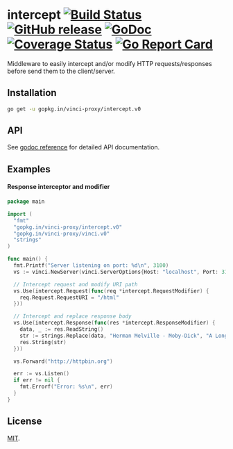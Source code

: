 # intercept [![Build Status](https://travis-ci.org/vinci-proxy/intercept.png)](https://travis-ci.org/vinci-proxy/intercept) [![GitHub release](https://img.shields.io/badge/version-0.1.0-orange.svg?style=flat)](https://github.com/vinci-proxy/intercept/releases) [![GoDoc](https://godoc.org/github.com/vinci-proxy/intercept?status.svg)](https://godoc.org/github.com/vinci-proxy/intercept) [![Coverage Status](https://coveralls.io/repos/github/vinci-proxy/intercept/badge.svg?branch=master)](https://coveralls.io/github/vinci-proxy/intercept?branch=master) [![Go Report Card](https://goreportcard.com/badge/github.com/vinci-proxy/intercept)](https://goreportcard.com/report/github.com/vinci-proxy/intercept)

Middleware to easily intercept and/or modify HTTP requests/responses before send them to the client/server.

## Installation

```bash
go get -u gopkg.in/vinci-proxy/intercept.v0
```

## API

See [godoc reference](https://godoc.org/github.com/vinci-proxy/intercept) for detailed API documentation.

## Examples

#### Response interceptor and modifier

```go
package main

import (
  "fmt"
  "gopkg.in/vinci-proxy/intercept.v0"
  "gopkg.in/vinci-proxy/vinci.v0"
  "strings"
)

func main() {
  fmt.Printf("Server listening on port: %d\n", 3100)
  vs := vinci.NewServer(vinci.ServerOptions{Host: "localhost", Port: 3100})

  // Intercept request and modify URI path
  vs.Use(intercept.Request(func(req *intercept.RequestModifier) {
    req.Request.RequestURI = "/html"
  }))

  // Intercept and replace response body
  vs.Use(intercept.Response(func(res *intercept.ResponseModifier) {
    data, _ := res.ReadString()
    str := strings.Replace(data, "Herman Melville - Moby-Dick", "A Long History", 1)
    res.String(str)
  }))

  vs.Forward("http://httpbin.org")

  err := vs.Listen()
  if err != nil {
    fmt.Errorf("Error: %s\n", err)
  }
}
```

## License

[MIT](https://opensource.org/licenses/MIT).
